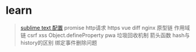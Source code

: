 # learn

> [sublime text 配置](https://github.com/helloyangzhi/blogs/issues/1)
> promise
> http请求
> https
> vue diff
> nginx
> 原型链
> 作用域链
> csrf
> xss
> Object.defineProperty
> pwa
> 垃圾回收机制
> 箭头函数
> hash与history的区别
> 绑定事件删除问题
